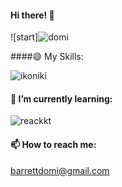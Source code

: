 
#### Hi there! 👋
![start]![domi](https://user-images.githubusercontent.com/48765197/123477937-ae6d4580-d5f6-11eb-911c-830acb467d72.jpg)


 


####😄 My Skills:

![ikoniki](https://user-images.githubusercontent.com/48765197/123399470-8c46d980-d59c-11eb-9587-a96fcce974b2.jpg)






#### 🌱 I’m currently learning:


![reackkt](https://user-images.githubusercontent.com/48765197/123399725-ddef6400-d59c-11eb-9b6d-80701628ff93.jpg)


#### 📫 How to reach me: 
barrettdomi@gmail.com

<!--
**DominikaBarrett/DominikaBarrett** is a ✨ _special_ ✨ repository because its `README.md` (this file) appears on your GitHub profile.

Here are some ideas to get you started:

- 🔭 I’m currently working on ...

- 🌱 I’m currently learning ...
- 👯 I’m looking to collaborate on ...
- 🤔 I’m looking for help with ...
- 💬 Ask me about ...![ikoniki](https://user-images.githubusercontent.com/48765197/123399094-20647100-d59c-11eb-8233-4936dfcba14e.jpg)


- 😄 Pronouns: ...
- ⚡ Fun fact: ...
-->
